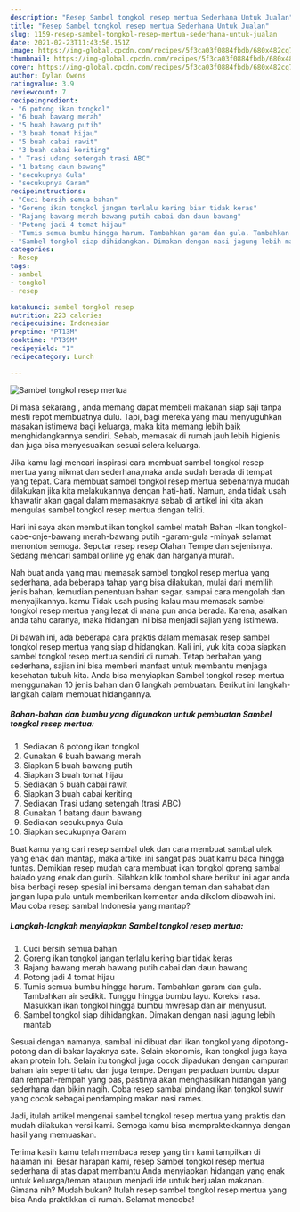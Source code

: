 ```yaml
---
description: "Resep Sambel tongkol resep mertua Sederhana Untuk Jualan"
title: "Resep Sambel tongkol resep mertua Sederhana Untuk Jualan"
slug: 1159-resep-sambel-tongkol-resep-mertua-sederhana-untuk-jualan
date: 2021-02-23T11:43:56.151Z
image: https://img-global.cpcdn.com/recipes/5f3ca03f0884fbdb/680x482cq70/sambel-tongkol-resep-mertua-foto-resep-utama.jpg
thumbnail: https://img-global.cpcdn.com/recipes/5f3ca03f0884fbdb/680x482cq70/sambel-tongkol-resep-mertua-foto-resep-utama.jpg
cover: https://img-global.cpcdn.com/recipes/5f3ca03f0884fbdb/680x482cq70/sambel-tongkol-resep-mertua-foto-resep-utama.jpg
author: Dylan Owens
ratingvalue: 3.9
reviewcount: 7
recipeingredient:
- "6 potong ikan tongkol"
- "6 buah bawang merah"
- "5 buah bawang putih"
- "3 buah tomat hijau"
- "5 buah cabai rawit"
- "3 buah cabai keriting"
- " Trasi udang setengah trasi ABC"
- "1 batang daun bawang"
- "secukupnya Gula"
- "secukupnya Garam"
recipeinstructions:
- "Cuci bersih semua bahan"
- "Goreng ikan tongkol jangan terlalu kering biar tidak keras"
- "Rajang bawang merah bawang putih cabai dan daun bawang"
- "Potong jadi 4 tomat hijau"
- "Tumis semua bumbu hingga harum. Tambahkan garam dan gula. Tambahkan air sedikit. Tunggu hingga bumbu layu. Koreksi rasa. Masukkan ikan tongkol hingga bumbu mwresap dan air menyusut."
- "Sambel tongkol siap dihidangkan. Dimakan dengan nasi jagung lebih mantab"
categories:
- Resep
tags:
- sambel
- tongkol
- resep

katakunci: sambel tongkol resep 
nutrition: 223 calories
recipecuisine: Indonesian
preptime: "PT13M"
cooktime: "PT39M"
recipeyield: "1"
recipecategory: Lunch

---
```



![Sambel tongkol resep mertua](https://img-global.cpcdn.com/recipes/5f3ca03f0884fbdb/680x482cq70/sambel-tongkol-resep-mertua-foto-resep-utama.jpg)

Di masa  sekarang , anda memang dapat membeli makanan siap saji tanpa mesti repot membuatnya dulu. Tapi, bagi mereka yang mau menyuguhkan masakan istimewa bagi keluarga, maka kita memang lebih baik menghidangkannya sendiri. Sebab, memasak di rumah jauh lebih higienis dan juga bisa menyesuaikan sesuai selera keluarga.

Jika kamu lagi mencari inspirasi cara membuat sambel tongkol resep mertua yang nikmat dan sederhana,maka anda sudah berada di tempat yang tepat. Cara membuat sambel tongkol resep mertua  sebenarnya mudah dilakukan jika kita melakukannya dengan hati-hati. Namun, anda tidak usah khawatir akan gagal dalam memasaknya 
sebab di artikel ini kita akan mengulas sambel tongkol resep mertua dengan teliti.  

Hari ini saya akan membut ikan tongkol sambel matah Bahan -Ikan tongkol-cabe-onje-bawang merah-bawang putih -garam-gula -minyak selamat menonton semoga. Seputar resep resep Olahan Tempe dan sejenisnya. Sedang mencari sambal online yg enak dan harganya murah.

Nah buat anda yang mau memasak sambel tongkol resep mertua yang sederhana, ada beberapa tahap yang bisa dilakukan, mulai dari memilih jenis bahan, kemudian penentuan bahan segar, sampai cara mengolah dan menyajikannya. kamu Tidak usah pusing kalau mau memasak sambel tongkol resep mertua yang lezat di mana pun anda berada. Karena, asalkan anda  tahu caranya, maka hidangan ini bisa menjadi sajian yang istimewa.

Di bawah ini, ada beberapa cara praktis  dalam memasak resep sambel tongkol resep mertua yang siap dihidangkan. Kali ini, yuk kita coba siapkan sambel tongkol resep mertua sendiri di rumah. Tetap berbahan yang sederhana, sajian ini bisa memberi manfaat untuk membantu menjaga kesehatan tubuh kita. Anda bisa menyiapkan Sambel tongkol resep mertua menggunakan 10 jenis bahan dan 6 langkah pembuatan. Berikut ini langkah-langkah dalam membuat hidangannya.

<!--inarticleads1-->

##### Bahan-bahan dan bumbu yang digunakan untuk pembuatan Sambel tongkol resep mertua:

1. Sediakan 6 potong ikan tongkol
1. Gunakan 6 buah bawang merah
1. Siapkan 5 buah bawang putih
1. Siapkan 3 buah tomat hijau
1. Sediakan 5 buah cabai rawit
1. Siapkan 3 buah cabai keriting
1. Sediakan  Trasi udang setengah (trasi ABC)
1. Gunakan 1 batang daun bawang
1. Sediakan secukupnya Gula
1. Siapkan secukupnya Garam


Buat kamu yang cari resep sambal ulek dan cara membuat sambal ulek yang enak dan mantap, maka artikel ini sangat pas buat kamu baca hingga tuntas. Demikian resep mudah cara membuat ikan tongkol goreng sambal balado yang enak dan gurih. Silahkan klik tombol share berikut ini agar anda bisa berbagi resep spesial ini bersama dengan teman dan sahabat dan jangan lupa pula untuk memberikan komentar anda dikolom dibawah ini. Mau coba resep sambal Indonesia yang mantap? 

<!--inarticleads2-->

##### Langkah-langkah menyiapkan Sambel tongkol resep mertua:

1. Cuci bersih semua bahan
1. Goreng ikan tongkol jangan terlalu kering biar tidak keras
1. Rajang bawang merah bawang putih cabai dan daun bawang
1. Potong jadi 4 tomat hijau
1. Tumis semua bumbu hingga harum. Tambahkan garam dan gula. Tambahkan air sedikit. Tunggu hingga bumbu layu. Koreksi rasa. Masukkan ikan tongkol hingga bumbu mwresap dan air menyusut.
1. Sambel tongkol siap dihidangkan. Dimakan dengan nasi jagung lebih mantab


Sesuai dengan namanya, sambal ini dibuat dari ikan tongkol yang dipotong-potong dan di bakar layaknya sate. Selain ekonomis, ikan tongkol juga kaya akan protein loh. Selain itu tongkol juga cocok dipadukan dengan campuran bahan lain seperti tahu dan juga tempe. Dengan perpaduan bumbu dapur dan rempah-rempah yang pas, pastinya akan menghasilkan hidangan yang sederhana dan bikin nagih. Coba resep sambal pindang ikan tongkol suwir yang cocok sebagai pendamping makan nasi rames. 

Jadi, itulah artikel mengenai  sambel tongkol resep mertua  yang praktis dan mudah dilakukan versi kami. Semoga kamu bisa mempraktekkannya dengan hasil yang memuaskan. 

Terima kasih kamu telah membaca resep yang tim kami tampilkan di halaman ini. Besar harapan kami, resep  Sambel tongkol resep mertua sederhana di atas dapat membantu Anda menyiapkan hidangan yang enak untuk keluarga/teman ataupun menjadi ide untuk berjualan makanan. Gimana nih? Mudah bukan? Itulah resep sambel tongkol resep mertua yang bisa Anda praktikkan di rumah. Selamat mencoba!

